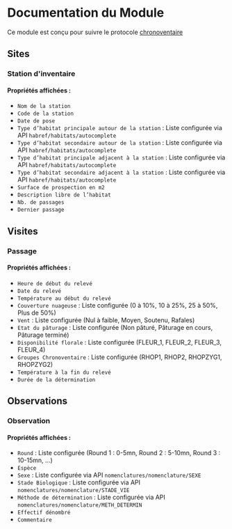 # Documentation du Module

Ce module est conçu pour suivre le protocole [chronoventaire](http://spn.mnhn.fr/spn_rapports/archivage_rapports/2014/SPN%202014%20-%2022%20-%20Chronoventaire_18_avril_2014.pdf)

## Sites

### Station d'inventaire

#### Propriétés affichées :

- `Nom de la station`
- `Code de la station`
- `Date de pose`
- `Type d’habitat principale autour de la station` : Liste configurée via API `habref/habitats/autocomplete`
- `Type d’habitat secondaire autour de la station` : Liste configurée via API `habref/habitats/autocomplete`
- `Type d’habitat principale adjacent à la station` : Liste configurée via API `habref/habitats/autocomplete`
- `Type d’habitat secondaire adjacent à la station` : Liste configurée via API `habref/habitats/autocomplete`
- `Surface de prospection en m2`
- `Description libre de l’habitat`
- `Nb. de passages`
- `Dernier passage`

## Visites

### Passage

#### Propriétés affichées :

- `Heure de début du relevé`
- `Date du relevé`
- `Température au début du relevé`
- `Couverture nuageuse` : Liste configurée (0 à 10%, 10 à 25%, 25 à 50%, Plus de 50%)
- `Vent` : Liste configurée (Nul à faible, Moyen, Soutenu, Rafales)
- `Etat du pâturage` : Liste configurée (Non pâturé, Pâturage en cours, Pâturage terminé)
- `Disponibilité florale` : Liste configurée (FLEUR_1, FLEUR_2, FLEUR_3, FLEUR_4)
- `Groupes Chronoventaire` : Liste configurée (RHOP1, RHOP2, RHOPZYG1, RHOPZYG2)
- `Température à la fin du relevé`
- `Durée de la détermination`

## Observations

### Observation

#### Propriétés affichées :

- `Round` : Liste configurée (Round 1 : 0-5mn, Round 2 : 5-10mn, Round 3 : 10-15mn, ...)
- `Espèce`
- `Sexe` : Liste configurée via API `nomenclatures/nomenclature/SEXE`
- `Stade Biologique` : Liste configurée via API `nomenclatures/nomenclature/STADE_VIE`
- `Méthode de détermination` : Liste configurée via API `nomenclatures/nomenclature/METH_DETERMIN`
- `Effectif dénombré`
- `Commentaire`
